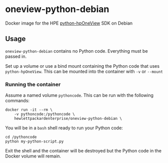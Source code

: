 # oneview-python-debian

Docker image for the HPE [python-hpOneView](https://github.com/HewlettPackard/python-hpOneView) SDK on Debian

## Usage

`oneview-python-debian` contains no Python code. Everything must be passed in.

Set up a volume or use a bind mount containing the Python code that uses `python-hpOneView`. This can be mounted into the container with `-v` or `--mount`

### Running the container

Assume a named volume `pythoncode`. This can be run with the following commands:

```console
docker run -it --rm \
    -v pythoncode:/pythoncode \
    hewlettpackardenterprise/oneview-python-debian \
```

You will be in a `bash` shell ready to run your Python code:

```console
cd /pythoncode
python my-python-script.py
```

Exit the shell and the container will be destroyed but the Python code in the Docker volume will remain.
